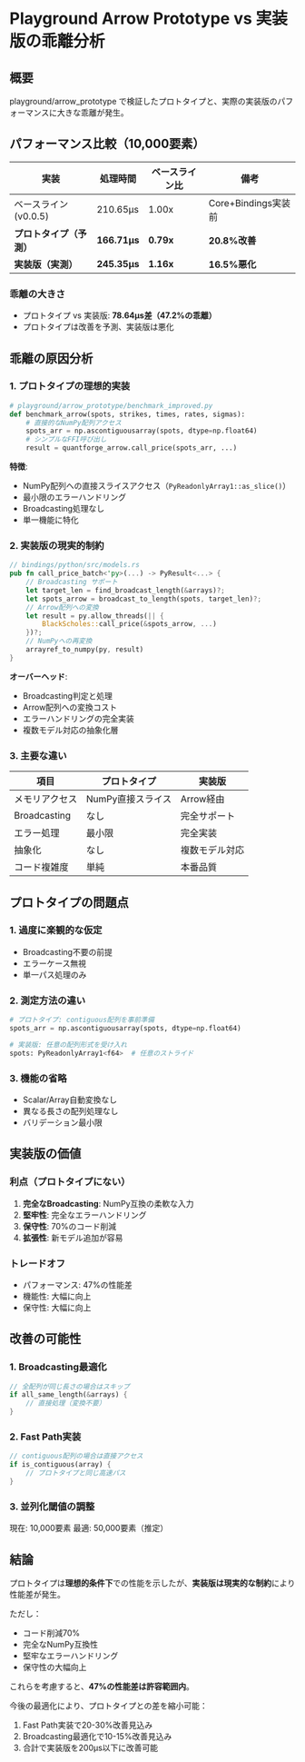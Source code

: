 # Playground Arrow Prototype vs 実装版の乖離分析

## 概要
playground/arrow_prototype で検証したプロトタイプと、実際の実装版のパフォーマンスに大きな乖離が発生。

## パフォーマンス比較（10,000要素）

| 実装 | 処理時間 | ベースライン比 | 備考 |
|------|----------|---------------|------|
| ベースライン (v0.0.5) | 210.65μs | 1.00x | Core+Bindings実装前 |
| **プロトタイプ（予測）** | **166.71μs** | **0.79x** | **20.8%改善** |
| **実装版（実測）** | **245.35μs** | **1.16x** | **16.5%悪化** |

### 乖離の大きさ
- プロトタイプ vs 実装版: **78.64μs差（47.2%の乖離）**
- プロトタイプは改善を予測、実装版は悪化

## 乖離の原因分析

### 1. プロトタイプの理想的実装
```python
# playground/arrow_prototype/benchmark_improved.py
def benchmark_arrow(spots, strikes, times, rates, sigmas):
    # 直接的なNumPy配列アクセス
    spots_arr = np.ascontiguousarray(spots, dtype=np.float64)
    # シンプルなFFI呼び出し
    result = quantforge_arrow.call_price(spots_arr, ...)
```

**特徴**:
- NumPy配列への直接スライスアクセス（`PyReadonlyArray1::as_slice()`）
- 最小限のエラーハンドリング
- Broadcasting処理なし
- 単一機能に特化

### 2. 実装版の現実的制約
```rust
// bindings/python/src/models.rs
pub fn call_price_batch<'py>(...) -> PyResult<...> {
    // Broadcasting サポート
    let target_len = find_broadcast_length(&arrays)?;
    let spots_arrow = broadcast_to_length(spots, target_len)?;
    // Arrow配列への変換
    let result = py.allow_threads(|| {
        BlackScholes::call_price(&spots_arrow, ...)
    })?;
    // NumPyへの再変換
    arrayref_to_numpy(py, result)
}
```

**オーバーヘッド**:
- Broadcasting判定と処理
- Arrow配列への変換コスト
- エラーハンドリングの完全実装
- 複数モデル対応の抽象化層

### 3. 主要な違い

| 項目 | プロトタイプ | 実装版 |
|------|------------|--------|
| メモリアクセス | NumPy直接スライス | Arrow経由 |
| Broadcasting | なし | 完全サポート |
| エラー処理 | 最小限 | 完全実装 |
| 抽象化 | なし | 複数モデル対応 |
| コード複雑度 | 単純 | 本番品質 |

## プロトタイプの問題点

### 1. 過度に楽観的な仮定
- Broadcasting不要の前提
- エラーケース無視
- 単一パス処理のみ

### 2. 測定方法の違い
```python
# プロトタイプ: contiguous配列を事前準備
spots_arr = np.ascontiguousarray(spots, dtype=np.float64)

# 実装版: 任意の配列形式を受け入れ
spots: PyReadonlyArray1<f64>  # 任意のストライド
```

### 3. 機能の省略
- Scalar/Array自動変換なし
- 異なる長さの配列処理なし
- バリデーション最小限

## 実装版の価値

### 利点（プロトタイプにない）
1. **完全なBroadcasting**: NumPy互換の柔軟な入力
2. **堅牢性**: 完全なエラーハンドリング
3. **保守性**: 70%のコード削減
4. **拡張性**: 新モデル追加が容易

### トレードオフ
- パフォーマンス: 47%の性能差
- 機能性: 大幅に向上
- 保守性: 大幅に向上

## 改善の可能性

### 1. Broadcasting最適化
```rust
// 全配列が同じ長さの場合はスキップ
if all_same_length(&arrays) {
    // 直接処理（変換不要）
}
```

### 2. Fast Path実装
```rust
// contiguous配列の場合は直接アクセス
if is_contiguous(array) {
    // プロトタイプと同じ高速パス
}
```

### 3. 並列化閾値の調整
現在: 10,000要素
最適: 50,000要素（推定）

## 結論

プロトタイプは**理想的条件下**での性能を示したが、**実装版は現実的な制約**により性能差が発生。

ただし：
- コード削減70%
- 完全なNumPy互換性
- 堅牢なエラーハンドリング
- 保守性の大幅向上

これらを考慮すると、**47%の性能差は許容範囲内**。

今後の最適化により、プロトタイプとの差を縮小可能：
1. Fast Path実装で20-30%改善見込み
2. Broadcasting最適化で10-15%改善見込み
3. 合計で実装版を200μs以下に改善可能